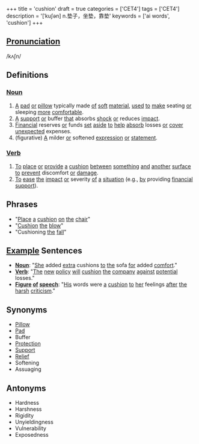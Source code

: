 +++
title = 'cushion'
draft = true
categories = ['CET4']
tags = ['CET4']
description = '[ˈku∫ən] n.垫子，坐垫，靠垫'
keywords = ['ai words', 'cushion']
+++

## [Pronunciation](/post/pronunciation/)
/kʌʃn/

## Definitions
### [Noun](/post/noun/)
1. [A](/post/a/) [pad](/post/pad/) [or](/post/or/) [pillow](/post/pillow/) typically made [of](/post/of/) [soft](/post/soft/) [material](/post/material/), [used](/post/used/) [to](/post/to/) [make](/post/make/) seating [or](/post/or/) sleeping [more](/post/more/) [comfortable](/post/comfortable/).
2. [A](/post/a/) [support](/post/support/) [or](/post/or/) buffer [that](/post/that/) absorbs [shock](/post/shock/) [or](/post/or/) reduces [impact](/post/impact/).
3. [Financial](/post/financial/) reserves [or](/post/or/) funds [set](/post/set/) [aside](/post/aside/) [to](/post/to/) [help](/post/help/) [absorb](/post/absorb/) losses [or](/post/or/) [cover](/post/cover/) [unexpected](/post/unexpected/) expenses.
4. (figurative) [A](/post/a/) milder [or](/post/or/) softened [expression](/post/expression/) [or](/post/or/) [statement](/post/statement/).

### [Verb](/post/verb/)
1. [To](/post/to/) [place](/post/place/) [or](/post/or/) [provide](/post/provide/) [a](/post/a/) [cushion](/post/cushion/) [between](/post/between/) [something](/post/something/) [and](/post/and/) [another](/post/another/) [surface](/post/surface/) [to](/post/to/) [prevent](/post/prevent/) discomfort [or](/post/or/) [damage](/post/damage/).
2. [To](/post/to/) [ease](/post/ease/) [the](/post/the/) [impact](/post/impact/) [or](/post/or/) severity [of](/post/of/) [a](/post/a/) [situation](/post/situation/) (e.g., [by](/post/by/) providing [financial](/post/financial/) [support](/post/support/)).

## Phrases
- "[Place](/post/place/) [a](/post/a/) [cushion](/post/cushion/) [on](/post/on/) [the](/post/the/) [chair](/post/chair/)"
- "[Cushion](/post/cushion/) [the](/post/the/) [blow](/post/blow/)"
- "Cushioning [the](/post/the/) [fall](/post/fall/)"

## [Example](/post/example/) Sentences
- **[Noun](/post/noun/)**: "[She](/post/she/) added [extra](/post/extra/) cushions [to](/post/to/) [the](/post/the/) sofa [for](/post/for/) added [comfort](/post/comfort/)."
- **[Verb](/post/verb/)**: "[The](/post/the/) [new](/post/new/) [policy](/post/policy/) [will](/post/will/) [cushion](/post/cushion/) [the](/post/the/) [company](/post/company/) [against](/post/against/) [potential](/post/potential/) losses."
- **[Figure](/post/figure/) [of](/post/of/) [speech](/post/speech/)**: "[His](/post/his/) words were [a](/post/a/) [cushion](/post/cushion/) [to](/post/to/) [her](/post/her/) feelings [after](/post/after/) [the](/post/the/) [harsh](/post/harsh/) [criticism](/post/criticism/)."

## Synonyms
- [Pillow](/post/pillow/)
- [Pad](/post/pad/)
- Buffer
- [Protection](/post/protection/)
- [Support](/post/support/)
- [Relief](/post/relief/)
- Softening
- Assuaging

## Antonyms
- Hardness
- Harshness
- Rigidity
- Unyieldingness
- Vulnerability
- Exposedness
